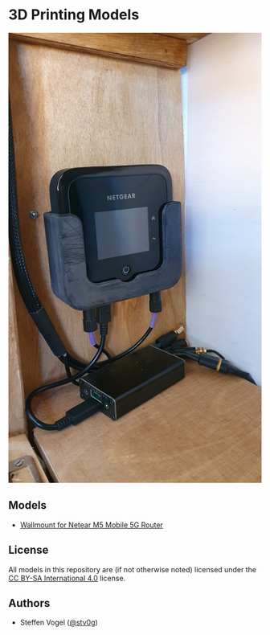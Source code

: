 # 3D Printing Models

![](netgear-m5-holder/netgear-m5-holder.jpg)

## Models

- [Wallmount for Netear M5 Mobile 5G Router](./netgear-m5-holder/)

## License

All models in this repository are (if not otherwise noted) licensed under the [CC BY-SA International 4.0](https://creativecommons.org/licenses/by-sa/4.0/) license.

## Authors

- Steffen Vogel ([@stv0g](https://github.com/stv0g))
